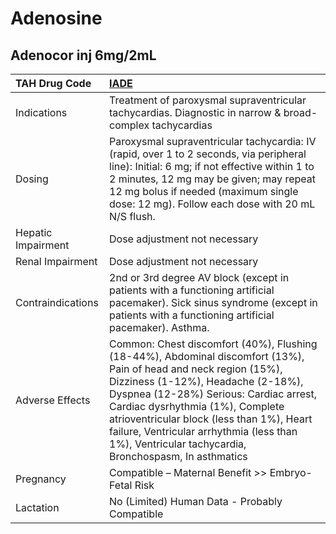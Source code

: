 # Adenosine

## Adenocor inj 6mg/2mL

| TAH Drug Code      | [IADE](https://www.tahsda.org.tw/drugs/hissearch.php?drug_code=IADE)                                                                                                                                                                                                                                                                                                                   |
|:-------------------|:---------------------------------------------------------------------------------------------------------------------------------------------------------------------------------------------------------------------------------------------------------------------------------------------------------------------------------------------------------------------------------------|
| Indications        | Treatment of paroxysmal supraventricular tachycardias. Diagnostic in narrow & broad-complex tachycardias                                                                                                                                                                                                                                                                               |
| Dosing             | Paroxysmal supraventricular tachycardia: IV (rapid, over 1 to 2 seconds, via peripheral line): Initial: 6 mg; if not effective within 1 to 2 minutes, 12 mg may be given; may repeat 12 mg bolus if needed (maximum single dose: 12 mg). Follow each dose with 20 mL N/S flush.                                                                                                        |
| Hepatic Impairment | Dose adjustment not necessary                                                                                                                                                                                                                                                                                                                                                          |
| Renal Impairment   | Dose adjustment not necessary                                                                                                                                                                                                                                                                                                                                                          |
| Contraindications  | 2nd or 3rd degree AV block (except in patients with a functioning artificial pacemaker). Sick sinus syndrome (except in patients with a functioning artificial pacemaker). Asthma.                                                                                                                                                                                                     |
| Adverse Effects    | Common: Chest discomfort (40%), Flushing (18-44%), Abdominal discomfort (13%), Pain of head and neck region (15%), Dizziness (1-12%), Headache (2-18%), Dyspnea (12-28%) Serious: Cardiac arrest, Cardiac dysrhythmia (1%), Complete atrioventricular block (less than 1%), Heart failure, Ventricular arrhythmia (less than 1%), Ventricular tachycardia, Bronchospasm, In asthmatics |
| Pregnancy          | Compatible – Maternal Benefit >> Embryo-Fetal Risk                                                                                                                                                                                                                                                                                                                                     |
| Lactation          | No (Limited) Human Data - Probably Compatible                                                                                                                                                                                                                                                                                                                                          |

